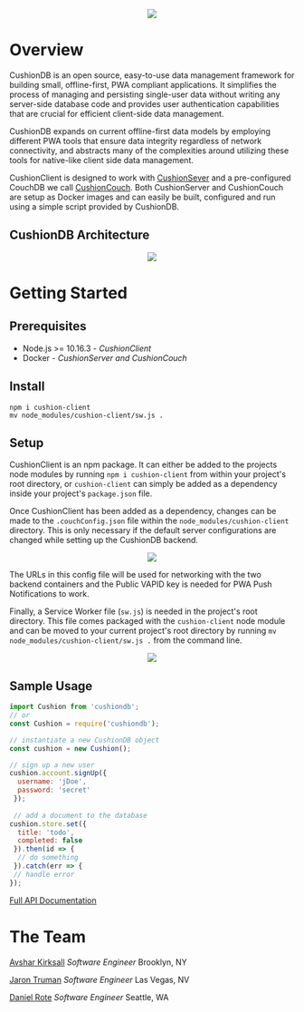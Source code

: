 <p align="center"><img src="https://cushiondb.github.io/img/logo-small.png"></p>

# Overview

CushionDB is an open source, easy-to-use data management framework for building small, offline-first, PWA compliant applications. It simplifies the process of managing and persisting single-user data without writing any server-side database code and provides user authentication capabilities that are crucial for efficient client-side data management.

CushionDB expands on current offline-first data models by employing different PWA tools that ensure data integrity regardless of network connectivity, and abstracts many of the complexities around utilizing these tools for native-like client side data management.

CushionClient is designed to work with [CushionSever](https://github.com/CushionDB/CushionServer) and a pre-configured CouchDB we call [CushionCouch](https://github.com/CushionDB/CushionCouchDocker). Both CushionServer and CushionCouch are setup as Docker images and can easily be built, configured and run using a simple script provided by CushionDB.

## CushionDB Architecture

<p align="center"><img src="https://cushiondb.github.io/img/cushion-arch.png"></p>

# Getting Started

## Prerequisites

* Node.js >= 10.16.3 - *CushionClient*
* Docker - *CushionServer and CushionCouch*

## Install

```
npm i cushion-client
mv node_modules/cushion-client/sw.js .
```

## Setup

CushionClient is an npm package. It can either be added to the projects node modules by running `npm i cushion-client` from within your project's root directory, or `cushion-client` can simply be added as a dependency inside your project's `package.json` file.

 Once CushionClient has been added as a dependency, changes can be made to the `.couchConfig.json` file within the `node_modules/cushion-client` directory. This is only necessary if the default server configurations are changed while setting up the CushionDB backend.

<p align="center"><img src="https://cushiondb.github.io/img/client-config.png"></p>

The URLs in this config file will be used for networking with the two backend containers and the Public VAPID key is needed for PWA Push Notifications to work.

Finally, a Service Worker file (`sw.js`) is needed in the project's root directory. This file comes packaged with the `cushion-client` node module and can be moved to your current project's root directory by running `mv node_modules/cushion-client/sw.js .` from the command line.

<p align="center"><img src="https://cushiondb.github.io/img/sw-code.png"></p>

## Sample Usage

```js
import Cushion from 'cushiondb';
// or
const Cushion = require('cushiondb');
```

```js
// instantiate a new CushionDB object
const cushion = new Cushion();

// sign up a new user
cushion.account.signUp({
  username: 'jDoe',
  password: 'secret'
 });
 
 // add a document to the database
cushion.store.set({
  title: 'todo',
  completed: false
 }).then(id => {
  // do something
 }).catch(err => {
 // handle error
});
```

[Full API Documentation]()

# The Team

[Avshar Kirksall](https://avshrk.github.io/
) *Software Engineer* Brooklyn, NY

[Jaron Truman]() *Software Engineer* Las Vegas, NV

[Daniel Rote](https://drote.github.io) *Software Engineer* Seattle, WA
